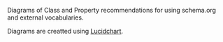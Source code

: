 Diagrams of Class and Property recommendations for using schema.org and external vocabularies.

Diagrams are creatted using [Lucidchart](https://www.lucidchart.com/invitations/accept/19f8d96d-66aa-47ce-9d49-4a19049096e7).
